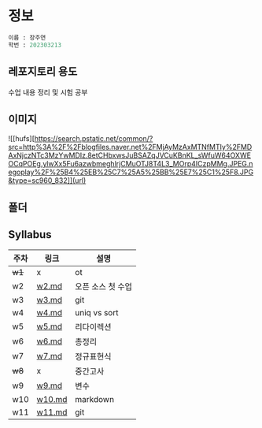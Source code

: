 # 정보
```python
이름 : 장주연
학번 : 202303213
```

## 레포지토리 용도
수업 내용 정리 및 시험 공부

## 이미지
![[hufs][https://search.pstatic.net/common/?src=http%3A%2F%2Fblogfiles.naver.net%2FMjAyMzAxMTNfMTIy%2FMDAxNjczNTc3MzYwMDIz.8etCHbxwsJuBSAZqJVCuKBnKL_sWfuW64OXWEOCqPOEg.ylwXx5Fu6azwbmeghlrjCMuOTJ8T4L3_MOrp4ICzpMMg.JPEG.negoplay%2F%25B4%25EB%25C7%25A5%25BB%25E7%25C1%25F8.JPG&type=sc960_832]](url)

## 폴더

## Syllabus
| 주차 | 링크 | 설명 |
|---|----------|------------|
| ~~w1~~ | x | ot |
| w2 |[w2.md](*)| 오픈 소스 첫 수업 |
| w3 |[w3.md](#)| git |
| w4 |[w4.md](#)| uniq vs sort |
| w5 |[w5.md](#)| 리다이렉션 |
| w6 |[w6.md](#)| 총정리 |
| w7 |[w7.md](#)| 정규표현식 |
| ~~w8~~ | x | 중간고사 |
| w9 |[w9.md](#)| 변수 |
| w10 |[w10.md](#)| markdown |
| w11 |[w11.md](#)| git |


